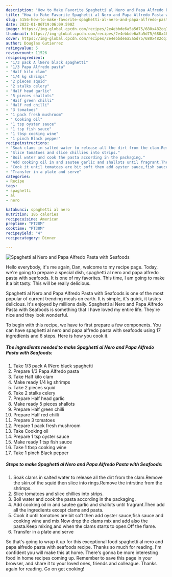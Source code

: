 ```yaml
---
description: "How to Make Favorite Spaghetti al Nero and Papa Alfredo Pasta with Seafoods"
title: "How to Make Favorite Spaghetti al Nero and Papa Alfredo Pasta with Seafoods"
slug: 5156-how-to-make-favorite-spaghetti-al-nero-and-papa-alfredo-pasta-with-seafoods
date: 2022-01-06T19:06:09.590Z
image: https://img-global.cpcdn.com/recipes/2e4ebbde6a5a5d75/680x482cq70/spaghetti-al-nero-and-papa-alfredo-pasta-with-seafoods-recipe-main-photo.jpg
thumbnail: https://img-global.cpcdn.com/recipes/2e4ebbde6a5a5d75/680x482cq70/spaghetti-al-nero-and-papa-alfredo-pasta-with-seafoods-recipe-main-photo.jpg
cover: https://img-global.cpcdn.com/recipes/2e4ebbde6a5a5d75/680x482cq70/spaghetti-al-nero-and-papa-alfredo-pasta-with-seafoods-recipe-main-photo.jpg
author: Douglas Gutierrez
ratingvalue: 5
reviewcount: 11526
recipeingredient:
- "1/3 pack A lNero black spaghetti"
- "1/3 Papa Alfredo pasta"
- "Half kilo clam"
- "1/4 kg shrimps"
- "2 pieces squid"
- "2 stalks celery"
- "Half head garlic"
- "5 pieces shallots"
- "Half green chilli"
- "Half red chilli"
- "3 tomatoes"
- "1 pack fresh mushroom"
- " Cooking oil"
- "1 tsp oyster sauce"
- "1 tsp fish sauce"
- "1 tbsp cooking wine"
- "1 pinch Black pepper"
recipeinstructions:
- "Soak clams in salted water to release all the dirt from the clam.Remove the skin.of the squid then slice into rings.Remove the intrstine from the shrimps."
- "Slice tomatoes and slice chillies into strips."
- "Boil water and cook the pasta according in the packaging."
- "Add cooking oil in and sautee garlic and shallots until fragrant.Then add all the ingredients except clams and pasta."
- "Cook it until tomatoes are bit soft then add oyster sauce,fish sauce and cooking wine and mix.Now drop the clams mix and add also the pasta.Keep mixing,and when the clams starts to open.Off the flame."
- "Transfer in a plate and serve"
categories:
- Recipe
tags:
- spaghetti
- al
- nero

katakunci: spaghetti al nero 
nutrition: 186 calories
recipecuisine: American
preptime: "PT28M"
cooktime: "PT30M"
recipeyield: "4"
recipecategory: Dinner

---
```



![Spaghetti al Nero and Papa Alfredo Pasta with Seafoods](https://img-global.cpcdn.com/recipes/2e4ebbde6a5a5d75/680x482cq70/spaghetti-al-nero-and-papa-alfredo-pasta-with-seafoods-recipe-main-photo.jpg)

Hello everybody, it's me again, Dan, welcome to my recipe page. Today, we're going to prepare a special dish, spaghetti al nero and papa alfredo pasta with seafoods. It is one of my favorites. This time, I am going to make it a bit tasty. This will be really delicious.

Spaghetti al Nero and Papa Alfredo Pasta with Seafoods is one of the most popular of current trending meals on earth. It is simple, it's quick, it tastes delicious. It's enjoyed by millions daily. Spaghetti al Nero and Papa Alfredo Pasta with Seafoods is something that I have loved my entire life. They're nice and they look wonderful.




To begin with this recipe, we have to first prepare a few components. You can have spaghetti al nero and papa alfredo pasta with seafoods using 17 ingredients and 6 steps. Here is how you cook it.

<!--inarticleads1-->

##### The ingredients needed to make Spaghetti al Nero and Papa Alfredo Pasta with Seafoods:

1. Take 1/3 pack A lNero black spaghetti
1. Prepare 1/3 Papa Alfredo pasta
1. Take Half kilo clam
1. Make ready 1/4 kg shrimps
1. Take 2 pieces squid
1. Take 2 stalks celery
1. Prepare Half head garlic
1. Make ready 5 pieces shallots
1. Prepare Half green chilli
1. Prepare Half red chilli
1. Prepare 3 tomatoes
1. Prepare 1 pack fresh mushroom
1. Take  Cooking oil
1. Prepare 1 tsp oyster sauce
1. Make ready 1 tsp fish sauce
1. Take 1 tbsp cooking wine
1. Take 1 pinch Black pepper




<!--inarticleads2-->

##### Steps to make Spaghetti al Nero and Papa Alfredo Pasta with Seafoods:

1. Soak clams in salted water to release all the dirt from the clam.Remove the skin.of the squid then slice into rings.Remove the intrstine from the shrimps.
1. Slice tomatoes and slice chillies into strips.
1. Boil water and cook the pasta according in the packaging.
1. Add cooking oil in and sautee garlic and shallots until fragrant.Then add all the ingredients except clams and pasta.
1. Cook it until tomatoes are bit soft then add oyster sauce,fish sauce and cooking wine and mix.Now drop the clams mix and add also the pasta.Keep mixing,and when the clams starts to open.Off the flame.
1. Transfer in a plate and serve




So that's going to wrap it up for this exceptional food spaghetti al nero and papa alfredo pasta with seafoods recipe. Thanks so much for reading. I'm confident you will make this at home. There's gonna be more interesting food in home recipes coming up. Remember to save this page in your browser, and share it to your loved ones, friends and colleague. Thanks again for reading. Go on get cooking!
